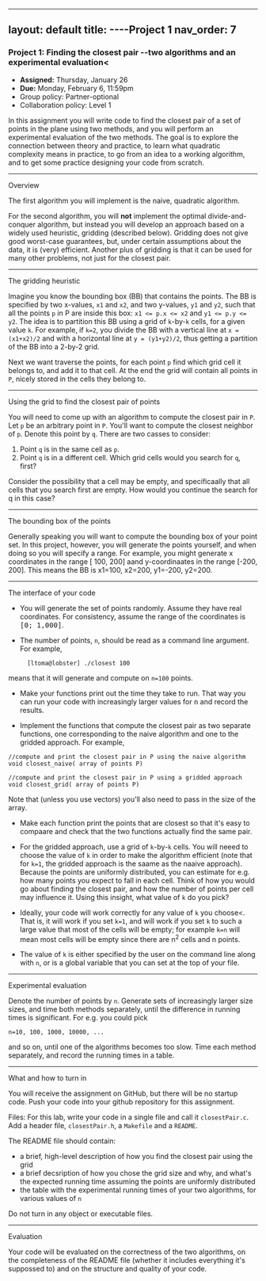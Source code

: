
---
layout: default 
title: ----Project 1
nav_order: 7
---


### Project 1: Finding the closest pair --two algorithms and an experimental evaluation<

* __Assigned:__ Thursday, January 26
* __Due:__ Monday, February 6, 11:59pm
* Group policy: Partner-optional 
* Collaboration policy: Level 1



In this assignment you will write code to find the closest pair of
a set of points in the plane using two methods, and you will perform
an experimental evaluation of the two methods. The goal is to explore
the connection between theory and practice, to learn what quadratic
complexity means in practice, to go from an idea to a working algorithm, and to get some practice designing your code
 from scratch.


***

Overview

The first algorithm you will implement is the naive, quadratic
algorithm.

For the second algorithm, you will __not__ implement the optimal
  divide-and-conquer algorithm, but instead you will develop an
  approach based on a widely used heuristic, gridding (described
  below). Gridding does not give good worst-case guarantees, but,
  under certain assumptions about the data, it is (very) efficient. Another plus of gridding is that it can be used for many other problems, not just for the closest pair. 

***
The gridding heuristic

Imagine you know the bounding box (BB) that contains the points.  The
BB is specified by two x-values, `x1` and `x2`, and two y-values, `y1` and
  `y2`, such that all the points `p` in P are inside this box: `x1 <= p.x <=
  x2` and `y1 <= p.y <= y2`. The idea is to partition this BB using a
  grid of `k`-by-`k` cells, for a given value `k`. For example, if `k=2`, you
  divide the BB with a vertical line  at `x =(x1+x2)/2` and with a horizontal line at `y =
  (y1+y2)/2`, thus getting a partition of the BB into a 2-by-2 grid.

  Next we want traverse the points, for each point `p` find which
grid cell it belongs to, and add it to that cell. At the end 
the grid will contain all points in `P`, nicely stored in the
cells they belong to. 


***
Using the grid to find the closest pair of points


You will need to come up with an algorithm to compute the closest
pair in `P`. Let `p` be an arbitrary point in `P`. You'll want to compute the
closest neighbor of `p`.  Denote this point by `q`.  There are two casses to consider:

1. Point `q` is in the same cell as `p`.
2. Point `q` is in a different cell. Which grid cells would you search
for `q`, first?

Consider the possibility that a cell may be empty, and specificaally
that all cells that you search first are empty.   How would you
continue the search for q in this case? 
 


***

The bounding box of the points

Generally speaking you will want to compute the bounding box of your
point set. In this project, however, you will generate the points
yourself, and when doing so you will specify a range. For example, you
might generate x coordinates in the range [ 100, 200] aand
y-coordinaates in the range [-200, 200]. This means the BB is x1=100,
x2=200, y1=-200, y2=200.



***

The interface of your code


* You will  generate the set of points randomly. Assume they have real
  coordinates. For consistency, assume the range of the coordinates is
  <tt>[0; 1,000]</tt>.
  
* The number of points, `n`, should be read as a command
  line argument. For example,  
  
  ```
    [ltoma@lobster] ./closest 100
  ```

means that it will generate and compute on `n=100` points.

* Make your functions print out the time they take to run. That way you
  can run your code with increasingly larger values for <tt>n</tt> and
  record the results.
  
  
* Implement the functions that compute the closest pair as two
  separate functions, one corresponding to the naive algorithm and one
  to the gridded approach. For example,

```
//compute and print the closest pair in P using the naive algorithm 
void closest_naive( array of points P)

//compute and print the closest pair in P using a gridded approach
void closest_grid( array of points P)
```

Note that (unless you use vectors) you'll also need to pass in the size of the array. 


* Make each function print the points that are closest so that it's easy
to compaare and check that the two functions actually find the same pair.


* For the gridded approach, use a grid of `k`-by-`k`
  cells. You will neeed to choose the value of `k` in order to
  make the algorithm efficient (note that for `k=1`, the gridded
  approach is the saame as the naaive approach).  Because the points
  are uniformly distributed, you can estimate for e.g. how many points
  you expect to fall in each cell.  Think of how you would go about
  finding the closest pair, and how the number of points per cell may
  influence it.  Using this insight, what value of `k` do you
  pick?

  
* Ideally, your code will work correctly for any value of `k` you
    choose<. That is, it will work if you set `k=1`, and will work
    if you set `k` to such a large value that most of the cells will be
    empty; for example `k=n` will mean most cells will be empty since
    there are n<sup>2</sup> cells and n points.


* The value of `k` is either specified by the user on the command line along with `n`, or is a global variable that you can set at the top of your file. 




***

Experimental evaluation


Denote the number of points by `n`. Generate sets of increasingly larger
size sizes, and time both methods separately, until the difference in
running times is significant. For e.g. you could pick
```
n=10, 100, 1000, 10000, ...
```
and so on, until one of the algorithms becomes too slow.   Time each method separately, and record the running times in a table. 


***

What and how to turn in


You will receive the assignment on GitHub, but there will be no
startup code. Push your code into your github repository for this
assignment.

Files: For this lab, write your code in a single file and call it
`closestPair.c`. Add a header file, `closestPair.h`, a `Makefile` and a `README`.

The README file should contain: 
- a brief, high-level description of how you find the closest pair using the grid
- a brief decsription of how you chose the grid size and
why, and what's the expected running time assuming the points are
uniformly distributed
- the table with the experimental running times of your two algorithms, for various values of
  `n`


Do not turn in any object  or executable files.


***
Evaluation

Your code will be evaluated on the correctness of the two algorithms,
on the completeness of the README file (whether it includes
everything it's suppossed to) and on the structure and quality of
your code.

